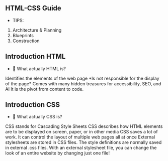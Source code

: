 ## HTML-CSS Guide

 - TIPS:
  1. Architecture & Planning
  2. Blueprints
  3. Construction 

## Introduction HTML

- 🤯 What actually HTML is?

<p> Identifies the elements of the web page
 *Is not responsible for the display of the page*
 Comes with many hidden treasures for accessibility, SEO, and AI
 It is the pivot from content to code.
</p>

##  Introduction CSS 
- 🤯 What actually CSS is?
<p>
CSS stands for Cascading Style Sheets
CSS describes how HTML elements are to be displayed on screen, paper, or in other media
CSS saves a lot of work. It can control the layout of multiple web pages all at once
External stylesheets are stored in CSS files.
The style definitions are normally saved in external .css files.
With an external stylesheet file, you can change the look of an entire website by changing just one file!
</p>
